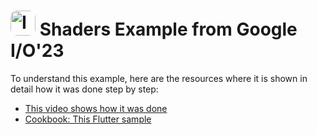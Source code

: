 <h1>
  <img src="https://github.com/hunter350/weather_riverpod_async/blob/master/hqdefault1.png" alt="Image" width="40" style="border-radius: 10px;">  Shaders Example from Google I/O'23</img>
</h1>

To understand this example, here are the resources where it is shown in detail how it was done step by step:
- [This video shows how it was done](https://www.youtube.com/watch?v=HQT8ABlgsq0)
- [Cookbook: This Flutter sample](https://codelabs.developers.google.com/codelabs/flutter-next-gen-uis#0)


